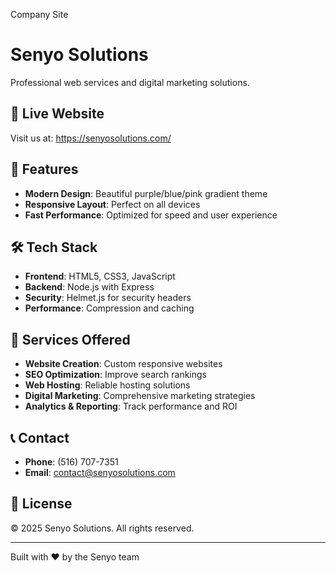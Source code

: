 Company Site

# Senyo Solutions

Professional web services and digital marketing solutions.

## 🚀 Live Website

Visit us at: https://senyosolutions.com/

## 🎨 Features

- **Modern Design**: Beautiful purple/blue/pink gradient theme
- **Responsive Layout**: Perfect on all devices
- **Fast Performance**: Optimized for speed and user experience

## 🛠️ Tech Stack

- **Frontend**: HTML5, CSS3, JavaScript
- **Backend**: Node.js with Express
- **Security**: Helmet.js for security headers
- **Performance**: Compression and caching



## 🎯 Services Offered

- **Website Creation**: Custom responsive websites
- **SEO Optimization**: Improve search rankings
- **Web Hosting**: Reliable hosting solutions
- **Digital Marketing**: Comprehensive marketing strategies
- **Analytics & Reporting**: Track performance and ROI

## 📞 Contact

- **Phone**: (516) 707-7351
- **Email**: contact@senyosolutions.com

## 📄 License

© 2025 Senyo Solutions. All rights reserved.

---

Built with ❤️ by the Senyo team
